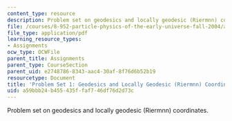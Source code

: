 ```yaml
---
content_type: resource
description: Problem set on geodesics and locally geodesic (Riermnn) coordinates.
file: /courses/8-952-particle-physics-of-the-early-universe-fall-2004/a59bbb24b455435ffaf746df76d2d73c_ps1.pdf
file_type: application/pdf
learning_resource_types:
- Assignments
ocw_type: OCWFile
parent_title: Assignments
parent_type: CourseSection
parent_uid: e2748786-8343-aac4-30af-8f76d6b52b19
resourcetype: Document
title: 'Problem Set 1: Geodesics and Locally Geodesic (Riermnn) Coordinates'
uid: a59bbb24-b455-435f-faf7-46df76d2d73c
---
```

Problem set on geodesics and locally geodesic (Riermnn) coordinates.


